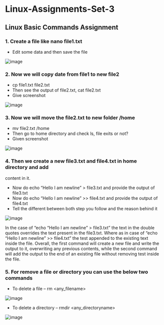 # Linux-Assignments-Set-3
## Linux Basic Commands Assignment

### 1. Create a file like nano file1.txt
   -	Edit some data and then save the file

![image](https://user-images.githubusercontent.com/88205562/222720783-b11a81de-b4c0-4c66-a8ad-94f7d9c710fe.png)

### 2. Now we will copy date from file1 to new file2
   -	cp file1.txt file2.txt
   -	Then see the output of file2.txt, cat file2.txt
   - Give screenshot

![image](https://user-images.githubusercontent.com/88205562/222721069-d29d4ecc-1309-4241-81ab-2e162a0352ae.png)


### 3. Now we will move the file2.txt to new folder /home
   -	mv file2.txt /home
   - Then go to home directory and check ls, file exits or not?
   - Given screenshot

![image](https://user-images.githubusercontent.com/88205562/222721226-2615bab9-38c1-4495-b539-248bfb640108.png)


### 4. Then we create a new file3.txt and file4.txt in home directory and add
content in it.
  - Now do echo “Hello I am newline” > file3.txt and provide the
output of file3.txt
  -	Now do echo “Hello I am newline” >> file4.txt and provide the
output of file4.txt
  -	Tell the different between both step you follow and the reason
behind it

![image](https://user-images.githubusercontent.com/88205562/222721332-3191cde7-47e6-4e1b-bfc9-e6d35232b4c5.png)

In the case of “echo “Hello I am newline” > file3.txt” the text in the double quotes overrides the text present in the file3.txt. Where as in case of “echo “Hello I am newline” >> file4.txt” the test appended to the existing text inside the file.
Overall, the first command will create a new file and write the output to it, overwriting any previous contents, while the second command will add the output to the end of an existing file without removing test inside the file.

### 5. For remove a file or directory you can use the below two commands
   -	To delete a file – rm <any_filename>


![image](https://user-images.githubusercontent.com/88205562/222721500-472fb351-68a8-4bf1-bca5-08b17eddd416.png)

   - To delete a directory – rmdir <any_directoryname>

![image](https://user-images.githubusercontent.com/88205562/222721631-a0c34433-3cd8-48ad-bf72-9b15ca3808a3.png)

